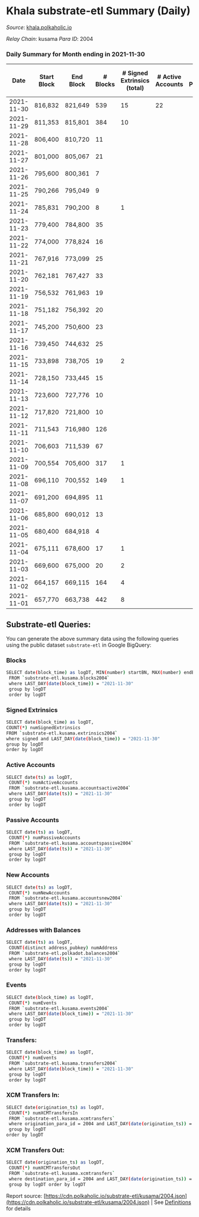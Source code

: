 # Khala substrate-etl Summary (Daily)

_Source_: [khala.polkaholic.io](https://khala.polkaholic.io)

*Relay Chain*: kusama
*Para ID*: 2004



### Daily Summary for Month ending in 2021-11-30


| Date | Start Block | End Block | # Blocks | # Signed Extrinsics (total) | # Active Accounts | # Passive | # New | # Addresses with Balances | # Events | # Transfers | # XCM Transfers In | # XCM Transfers Out | Issues | 
| ---- | ----------- | --------- | -------- | --------------------------- | ----------------- | --------- | ----- | ------------------------- | -------- | ----------- | ------------------ | ------------------- | ------ |
| 2021-11-30 | 816,832 | 821,649 | 539 | 15 | 22 |  |  | 13,550 | 1,114 | 15 ($458.05) |   |   |  |
| 2021-11-29 | 811,353 | 815,801 | 384 | 10 |  |  |  | 13,544 | 806 | 5 ($1,509.60) |   |   |  |
| 2021-11-28 | 806,400 | 810,720 | 11 |  |  |  |  |  | 39 |   |   |   |  |
| 2021-11-27 | 801,000 | 805,067 | 21 |  |  |  |  |  | 43 |   |   |   |  |
| 2021-11-26 | 795,600 | 800,361 | 7 |  |  |  |  |  | 21 |   |   |   |  |
| 2021-11-25 | 790,266 | 795,049 | 9 |  |  |  |  |  | 24 |   |   |   |  |
| 2021-11-24 | 785,831 | 790,200 | 8 | 1 |  |  |  |  | 24 | 1 ($24.11) |   |   |  |
| 2021-11-23 | 779,400 | 784,800 | 35 |  |  |  |  |  | 72 |   |   |   |  |
| 2021-11-22 | 774,000 | 778,824 | 16 |  |  |  |  |  | 39 |   |   |   |  |
| 2021-11-21 | 767,916 | 773,099 | 25 |  |  |  |  |  | 57 |   |   |   |  |
| 2021-11-20 | 762,181 | 767,427 | 33 |  |  |  |  |  | 73 |   |   |   |  |
| 2021-11-19 | 756,532 | 761,963 | 19 |  |  |  |  |  | 41 |   |   |   |  |
| 2021-11-18 | 751,182 | 756,392 | 20 |  |  |  |  |  | 58 |   |   |   |  |
| 2021-11-17 | 745,200 | 750,600 | 23 |  |  |  |  |  | 52 |   |   |   |  |
| 2021-11-16 | 739,450 | 744,632 | 25 |  |  |  |  |  | 57 |   |   |   |  |
| 2021-11-15 | 733,898 | 738,705 | 19 | 2 |  |  |  |  | 51 | 2 ($1.69) |   |   |  |
| 2021-11-14 | 728,150 | 733,445 | 15 |  |  |  |  |  | 38 |   |   |   |  |
| 2021-11-13 | 723,600 | 727,776 | 10 |  |  |  |  |  | 29 |   |   |   |  |
| 2021-11-12 | 717,820 | 721,800 | 10 |  |  |  |  |  | 27 |   |   |   |  |
| 2021-11-11 | 711,543 | 716,980 | 126 |  |  |  |  |  | 259 |   |   |   |  |
| 2021-11-10 | 706,603 | 711,539 | 67 |  |  |  |  |  | 137 |   |   |   |  |
| 2021-11-09 | 700,554 | 705,600 | 317 | 1 |  |  |  |  | 648 |   |   |   |  |
| 2021-11-08 | 696,110 | 700,552 | 149 | 1 |  |  |  |  | 308 | 1 ($1,790.77) |   |   |  |
| 2021-11-07 | 691,200 | 694,895 | 11 |  |  |  |  |  | 29 |   |   |   |  |
| 2021-11-06 | 685,800 | 690,012 | 13 |  |  |  |  |  | 27 |   |   |   |  |
| 2021-11-05 | 680,400 | 684,918 | 4 |  |  |  |  |  | 15 |   |   |   |  |
| 2021-11-04 | 675,111 | 678,600 | 17 | 1 |  |  |  |  | 44 |   |   |   |  |
| 2021-11-03 | 669,600 | 675,000 | 20 | 2 |  |  |  |  | 58 | 1 ($0.92) |   |   |  |
| 2021-11-02 | 664,157 | 669,115 | 164 | 4 |  |  |  |  | 337 | 4 ($631.48) |   |   |  |
| 2021-11-01 | 657,770 | 663,738 | 442 | 8 |  |  |  |  | 869 | 6 ($132.97) |   |   |  |

## Substrate-etl Queries:
You can generate the above summary data using the following queries using the public dataset `substrate-etl` in Google BigQuery:

### Blocks
```bash
SELECT date(block_time) as logDT, MIN(number) startBN, MAX(number) endBN, COUNT(*) numBlocks 
 FROM `substrate-etl.kusama.blocks2004`  
 where LAST_DAY(date(block_time)) = "2021-11-30" 
 group by logDT 
 order by logDT
```

### Signed Extrinsics
```bash
SELECT date(block_time) as logDT, 
COUNT(*) numSignedExtrinsics 
FROM `substrate-etl.kusama.extrinsics2004`  
where signed and LAST_DAY(date(block_time)) = "2021-11-30" 
group by logDT 
order by logDT
```

### Active Accounts
```bash
SELECT date(ts) as logDT, 
 COUNT(*) numActiveAccounts 
 FROM `substrate-etl.kusama.accountsactive2004` 
 where LAST_DAY(date(ts)) = "2021-11-30" 
 group by logDT 
 order by logDT
```

### Passive Accounts
```bash
SELECT date(ts) as logDT, 
 COUNT(*) numPassiveAccounts 
 FROM `substrate-etl.kusama.accountspassive2004` 
 where LAST_DAY(date(ts)) = "2021-11-30" 
 group by logDT 
 order by logDT
```

### New Accounts
```bash
SELECT date(ts) as logDT, 
 COUNT(*) numNewAccounts 
 FROM `substrate-etl.kusama.accountsnew2004` 
 where LAST_DAY(date(ts)) = "2021-11-30" 
 group by logDT
 order by logDT
```

### Addresses with Balances
```bash
SELECT date(ts) as logDT,
 COUNT(distinct address_pubkey) numAddress 
 FROM `substrate-etl.polkadot.balances2004` 
 where LAST_DAY(date(ts)) = "2021-11-30" 
 group by logDT 
 order by logDT
```

### Events
```bash
SELECT date(block_time) as logDT, 
 COUNT(*) numEvents 
 FROM `substrate-etl.kusama.events2004` 
 where LAST_DAY(date(block_time)) = "2021-11-30" 
 group by logDT 
 order by logDT
```

### Transfers:
```bash
SELECT date(block_time) as logDT, 
 COUNT(*) numEvents 
 FROM `substrate-etl.kusama.transfers2004` 
 where LAST_DAY(date(block_time)) = "2021-11-30" 
 group by logDT 
 order by logDT
```

### XCM Transfers In:
```bash
SELECT date(origination_ts) as logDT, 
 COUNT(*) numXCMTransfersIn 
 FROM `substrate-etl.kusama.xcmtransfers` 
 where origination_para_id = 2004 and LAST_DAY(date(origination_ts)) = "2021-11-30" 
 group by logDT 
order by logDT
```

### XCM Transfers Out:
```bash
SELECT date(origination_ts) as logDT, 
 COUNT(*) numXCMTransfersOut 
 FROM `substrate-etl.kusama.xcmtransfers` 
 where destination_para_id = 2004 and LAST_DAY(date(origination_ts)) = "2021-11-30" 
 group by logDT order by logDT
```


Report source: [https://cdn.polkaholic.io/substrate-etl/kusama/2004.json](https://cdn.polkaholic.io/substrate-etl/kusama/2004.json) | See [Definitions](/DEFINITIONS.md) for details
